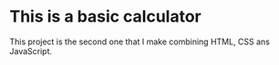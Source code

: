 # This is a basic calculator

This project is the second one that I make combining  HTML, CSS ans JavaScript.